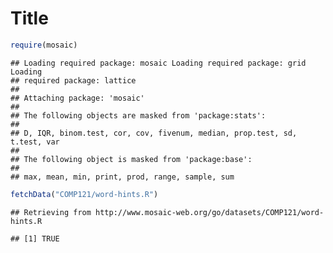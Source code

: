 Title
========================================================

```r
require(mosaic)
```

```
## Loading required package: mosaic Loading required package: grid Loading
## required package: lattice
## 
## Attaching package: 'mosaic'
## 
## The following objects are masked from 'package:stats':
## 
## D, IQR, binom.test, cor, cov, fivenum, median, prop.test, sd, t.test, var
## 
## The following object is masked from 'package:base':
## 
## max, mean, min, print, prod, range, sample, sum
```

```r
fetchData("COMP121/word-hints.R")
```

```
## Retrieving from http://www.mosaic-web.org/go/datasets/COMP121/word-hints.R
```

```
## [1] TRUE
```

